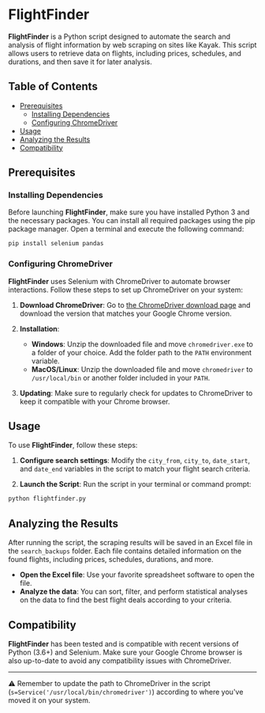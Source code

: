 # FlightFinder

**FlightFinder** is a Python script designed to automate the search and analysis of flight information by web scraping on sites like Kayak. This script allows users to retrieve data on flights, including prices, schedules, and durations, and then save it for later analysis.

## Table of Contents

- [Prerequisites](#prerequisites)
  - [Installing Dependencies](#installing-dependencies)
  - [Configuring ChromeDriver](#configuring-chromedriver)
- [Usage](#usage)
- [Analyzing the Results](#analyzing-the-results)
- [Compatibility](#compatibility)

## Prerequisites

### Installing Dependencies

Before launching **FlightFinder**, make sure you have installed Python 3 and the necessary packages. You can install all required packages using the pip package manager. Open a terminal and execute the following command:

```sh
pip install selenium pandas
```

### Configuring ChromeDriver

**FlightFinder** uses Selenium with ChromeDriver to automate browser interactions. Follow these steps to set up ChromeDriver on your system:

1. **Download ChromeDriver**: Go to [the ChromeDriver download page](https://sites.google.com/chromium.org/driver/) and download the version that matches your Google Chrome version.

2. **Installation**:
   - **Windows**: Unzip the downloaded file and move `chromedriver.exe` to a folder of your choice. Add the folder path to the `PATH` environment variable.
   - **MacOS/Linux**: Unzip the downloaded file and move `chromedriver` to `/usr/local/bin` or another folder included in your `PATH`.

3. **Updating**: Make sure to regularly check for updates to ChromeDriver to keep it compatible with your Chrome browser.

## Usage

To use **FlightFinder**, follow these steps:

1. **Configure search settings**: Modify the `city_from`, `city_to`, `date_start`, and `date_end` variables in the script to match your flight search criteria.

2. **Launch the Script**: Run the script in your terminal or command prompt:

```sh
python flightfinder.py
```

## Analyzing the Results

After running the script, the scraping results will be saved in an Excel file in the `search_backups` folder. Each file contains detailed information on the found flights, including prices, schedules, durations, and more.

- **Open the Excel file**: Use your favorite spreadsheet software to open the file.
- **Analyze the data**: You can sort, filter, and perform statistical analyses on the data to find the best flight deals according to your criteria.

## Compatibility

**FlightFinder** has been tested and is compatible with recent versions of Python (3.6+) and Selenium. Make sure your Google Chrome browser is also up-to-date to avoid any compatibility issues with ChromeDriver.

---

⚠️ Remember to update the path to ChromeDriver in the script (`s=Service('/usr/local/bin/chromedriver')`) according to where you've moved it on your system.
